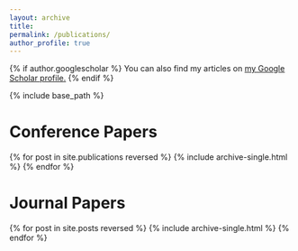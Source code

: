 ```yaml
---
layout: archive
title: 
permalink: /publications/
author_profile: true
---
```


{% if author.googlescholar %}
  You can also find my articles on <u><a href="{{author.googlescholar}}">my Google Scholar profile</a>.</u>
{% endif %}

{% include base_path %}

Conference Papers
======

{% for post in site.publications reversed %}
  {% include archive-single.html %}
{% endfor %}


Journal Papers
======

{% for post in site.posts reversed %}
  {% include archive-single.html %}
{% endfor %}
